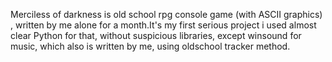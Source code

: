 Merciless of darkness is old school rpg console game (with ASCII graphics) , written by me alone for a month.It's my first serious project i used almost clear Python for that, without suspicious libraries, except winsound for music, which also is written by me, using oldschool tracker method.
